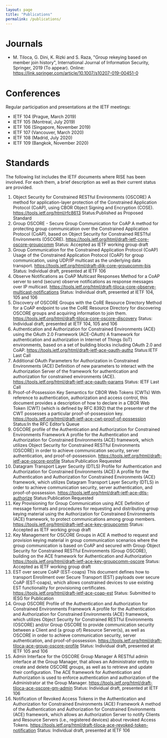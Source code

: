 ```yaml
---
layout: page
title: "Publications"
permalink: /publications/
---
```


# Journals # 
* M. Tiloca, G. Dini, K. Rizki and S. Raza, "Group rekeying based on member join history", International Journal of Information Security, Springer, 2019 (To appear). Online:
https://link.springer.com/article/10.1007/s10207-019-00451-0

# Conferences # 
Regular participation and presentations at the IETF meetings:
* IETF 104 (Prague, March 2019)
* IETF 105 (Montreal, July 2019)
* IETF 106 (Singapore, November 2019)
* IETF 107 (Vancouver, March 2020)
* IETF 108 (Madrid, July 2020)
* IETF 109 (Bangkok, November 2020)

# Standards #
The following list includes the IETF documents where RISE has been involved. For each them, a brief description as well as their current status are provided.

1.	Object Security for Constrained RESTful Environments (OSCORE)
A method for application-layer protection of the Constrained Application Protocol (CoAP), using CBOR Object Signing and Encryption (COSE).
https://tools.ietf.org/html/rfc8613
Status:Published as Proposed Standard
2.	Group OSCORE - Secure Group Communication for CoAP
A method for protecting group communication over the Constrained Application Protocol (CoAP), based on Object Security for Constrained RESTful Environments (OSCORE).
https://tools.ietf.org/html/draft-ietf-core-oscore-groupcomm
Status: Accepted as IETF working group draft
3.	Group Communication for the Constrained Application Protocol (CoAP)
Usage of the Constrained Application Protocol (CoAP) for group communication, using UDP/IP multicast as the underlying data transport.
https://tools.ietf.org/html/draft-dijk-core-groupcomm-bis
Status: Individual draft, presented at IETF 106
4.	Observe Notifications as CoAP Multicast Responses
Method for a CoAP server to send (secure) observe notifications as response messages over IP multicast.
https://tools.ietf.org/html/draft-tiloca-core-observe-multicast-notifications
Status: Individual draft, presented at IETF 104, 105 and 106
5.	Discovery of OSCORE Groups with the CoRE Resource Directory
Method for a CoAP endpoint to use the CoRE Resource Directory for discovering OSCORE groups and acquiring information to join them.
https://tools.ietf.org/html/draft-tiloca-core-oscore-discovery
Status: Individual draft, presented at IETF 104, 105 and 106
6.	Authentication and Authorization for Constrained Environments (ACE) using the OAuth 2.0 Framework (ACE-OAuth)
A framework for authentication and authorization in Internet of Things (IoT) environments, based on a set of building blocks including OAuth 2.0 and CoAP.
https://tools.ietf.org/html/draft-ietf-ace-oauth-authz
Status:IETF Last Call
7.	Additional OAuth Parameters for Authorization in Constrained Environments (ACE)
Definition of new parameters to interact with the Authorization Server of the framework for   authentication and authorization for constrained environments (ACE).
https://tools.ietf.org/html/draft-ietf-ace-oauth-params
Status: IETF Last Call
8.	Proof-of-Possession Key Semantics for CBOR Web Tokens (CWTs)
With reference to authentication, authorization and access control, this document provides a description of how to declare in a CBOR Web Token (CWT) (which is defined by RFC 8392) that the presenter of the CWT possesses a particular proof-of-possession key.
https://tools.ietf.org/html/draft-ietf-ace-cwt-proof-of-possession
Status:In the RFC Editor’s Queue
9.	 OSCORE profile of the Authentication and Authorization for Constrained Environments Framework
A profile for the Authentication and   Authorization for Constrained Environments (ACE) framework, which  utilizes Object Security for Constrained RESTful Environments   (OSCORE) in order to achieve communication security, server authentication, and proof-of-possession.
https://tools.ietf.org/html/draft-ietf-ace-oscore-profile
Status:Publication Requested
10.	 Datagram Transport Layer Security (DTLS) Profile for Authentication and Authorization for Constrained Environments (ACE)
A profile for the Authentication and Authorization for Constrained Environments (ACE) framework, which utilizes Datagram Transport Layer Security (DTLS) in order to achieve communication security, server authentication, and proof-of-possession.
https://tools.ietf.org/html/draft-ietf-ace-dtls-authorize
Status:Publication Requested
11.	 Key Provisioning for Group Communication using ACE
Definition of message formats and procedures for requesting  and distributing group keying material using the Authorization for Constrained Environments (ACE) framework, to   protect communications among group members.
https://tools.ietf.org/html/draft-ietf-ace-key-groupcomm
Status: Accepted as IETF working group draft
12.	  Key Management for OSCORE Groups in ACE
A method to request and provision keying   material in group communication scenarios where the group communication is based on CoAP and secured with Group Object Security for Constrained RESTful Environments (Group OSCORE), building on the ACE framework for Authentication and Authorization
https://tools.ietf.org/html/draft-ietf-ace-key-groupcomm-oscore
Status: Accepted as IETF working group draft
13.	 EST over secure CoAP (EST-coaps)
This document defines how to transport Enrollment over Secure Transport (EST) payloads over secure CoAP (EST-coaps), which allows constrained devices to use   existing EST functionality for provisioning certificates.
https://tools.ietf.org/html/draft-ietf-ace-coap-est
Status: Submitted to IESG for Publication
14.	 Group OSCORE Profile of the Authentication and Authorization for Constrained Environments Framework
A profile for the Authentication and Authorization for Constrained Environments (ACE) framework, which  utilizes Object Security for Constrained RESTful Environments   (OSCORE) and/or Group OSCORE to provide communication security   between a Client and (a group of) Resource Server(s), as well as OSCORE in order to achieve communication security, server authentication, and proof-of-possession.
https://tools.ietf.org/html/draft-tiloca-ace-group-oscore-profile
Status: Individual draft, presented at IETF 105 and 106
15.	Admin Interface for the OSCORE Group Manager
A RESTful admin interface at the Group Manager,   that allows an Administrator entity to create and delete OSCORE groups, as well as to retrieve and update their configuration.  The ACE framework for Authentication and Authorization is used to enforce   authentication and authorization of the Administrator at the Group Manager.
https://tools.ietf.org/html/draft-tiloca-ace-oscore-gm-admin
Status: Individual draft, presented at IETF 106
16.	 Notification of Revoked Access Tokens in the Authentication and Authorization for Constrained Environments (ACE) Framework
A method of the Authentication and Authorization for Constrained Environments (ACE) framework, which allows an Authorization Server to notify Clients and Resource Servers (i.e., registered devices) about revoked Access Tokens.
https://tools.ietf.org/html/draft-tiloca-ace-revoked-token-notification
Status: Individual draft, presented at IETF 106
